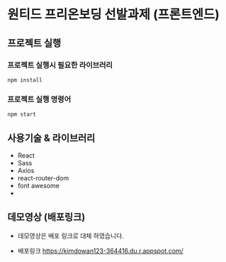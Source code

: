 # 원티드 프리온보딩 선발과제 (프론트엔드)

## 프로젝트 실행

### 프로젝트 실행시 필요한 라이브러리

```
npm install
```

### 프로젝트 실행 명령어
```
npm start
```
## 사용기술 & 라이브러리
- React
- Sass
- Axios
- react-router-dom
- font awesome
- 
## 데모영상 (배포링크)

- 데모영상은 배포 링크로 대체 하였습니다.  

- 배포링크 https://kimdowan123-364416.du.r.appspot.com/

